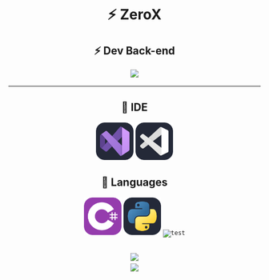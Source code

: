 <div align="center">
<h1>⚡ <b>ZeroX</b></h1>
<h2>⚡ <b>Dev Back-end</b></h2>
</div>
<div align="center">
  <a href="https://git.io/typing-svg">
    <img src="https://readme-typing-svg.herokuapp.com/?lines=Csharp,+Lua,+Python,+HTML,+et+CSS&center=true&size=20&color=blue" height="100">
  </a>
</div>

---
<div align="center">
<h2>🔨 <b>IDE</b></h2>
<p>
    <code><img title="Visual Studio" height="75" src="https://github.com/tandpfun/skill-icons/blob/main/icons/VisualStudio-Dark.svg"></code>
    <code><img title="Visual Studio Code" height="75" src="https://github.com/tandpfun/skill-icons/blob/main/icons/VSCode-Dark.svg"></code>
</p>
<h2>👷 <b>Languages</b></h2>
<p>
  <code><img title="CSharp" height="75" src="https://github.com/tandpfun/skill-icons/blob/main/icons/CS.svg"></code>
  <code><img titile ="Python" height="75" src="https://github.com/tandpfun/skill-icons/blob/main/icons/Python-Dark.svg"></code>
  <code><img title="test" height="75" src="https://imgs.search.brave.com/Udh_mjsh_69F1CRQc96A5zMp3N_dbUvHcfs5X3YKsfo/rs:fit:860:0:0:0/g:ce/aHR0cHM6Ly9naXRo/dWIuY29tL2NhbXB1/c01WUC9kb3RuZXRM/b2dvUGFjay9yYXcv/bWFpbi8uc2FtcGxl/cy9hc3AtZG90bmV0/LXdoaXRlLnBuZw"></code>
</p>
  <br>
  <a href="https://github.com/zerox-hue"><img width="70%" src="https://github-readme-stats.vercel.app/api?username=zerox-hue&theme=radical&title_color=3455eb"></a>
  <br>
  <img height=150 align="center" src="https://my-stats-43gk.vercel.app/api/top-langs/?username=zerox-hue&hide=html,scss,css&langs_count=4&layout=compact&theme=radical&card_width=150"/>
</div>

